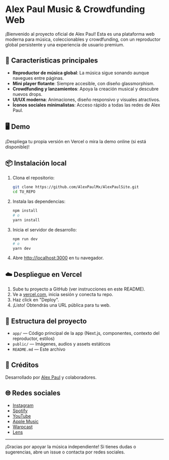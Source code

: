 # Alex Paul Music & Crowdfunding Web

¡Bienvenido al proyecto oficial de Alex Paul! Esta es una plataforma web moderna para música, coleccionables y crowdfunding, con un reproductor global persistente y una experiencia de usuario premium.

## 🚀 Características principales
- **Reproductor de música global**: La música sigue sonando aunque navegues entre páginas.
- **Mini player flotante**: Siempre accesible, con diseño glassmorphism.
- **Crowdfunding y lanzamientos**: Apoya la creación musical y descubre nuevos drops.
- **UI/UX moderna**: Animaciones, diseño responsivo y visuales atractivos.
- **Íconos sociales minimalistas**: Acceso rápido a todas las redes de Alex Paul.

## 🖥️ Demo
¡Despliega tu propia versión en Vercel o mira la demo online (si está disponible)!

## 📦 Instalación local
1. Clona el repositorio:
   ```sh
   git clone https://github.com/AlexPaulMx/AlexPaulSite.git
   cd TU_REPO
   ```
2. Instala las dependencias:
   ```sh
   npm install
   # o
   yarn install
   ```
3. Inicia el servidor de desarrollo:
   ```sh
   npm run dev
   # o
   yarn dev
   ```
4. Abre [http://localhost:3000](http://localhost:3000) en tu navegador.

## ☁️ Despliegue en Vercel
1. Sube tu proyecto a GitHub (ver instrucciones en este README).
2. Ve a [vercel.com](https://vercel.com), inicia sesión y conecta tu repo.
3. Haz click en "Deploy".
4. ¡Listo! Obtendrás una URL pública para tu web.

## 📄 Estructura del proyecto
- `app/` — Código principal de la app (Next.js, componentes, contexto del reproductor, estilos)
- `public/` — Imágenes, audios y assets estáticos
- `README.md` — Este archivo

## 👤 Créditos
Desarrollado por [Alex Paul](https://www.instagram.com/alexpaulmx/) y colaboradores.

## 🌐 Redes sociales
- [Instagram](https://www.instagram.com/alexpaulmx/)
- [Spotify](https://open.spotify.com/artist/2prfYgiUwtdXGBY4cqhkWg)
- [YouTube](https://www.youtube.com/channel/UC-Uei4OqY8xX5M1YgqGxW4w)
- [Apple Music](https://music.apple.com/us/artist/alex-paul/1470429100)
- [Warpcast](https://warpcast.com/alexpaul)
- [Lens](https://hey.xyz/u/alexpaul)

---

¡Gracias por apoyar la música independiente! Si tienes dudas o sugerencias, abre un issue o contacta por redes sociales.